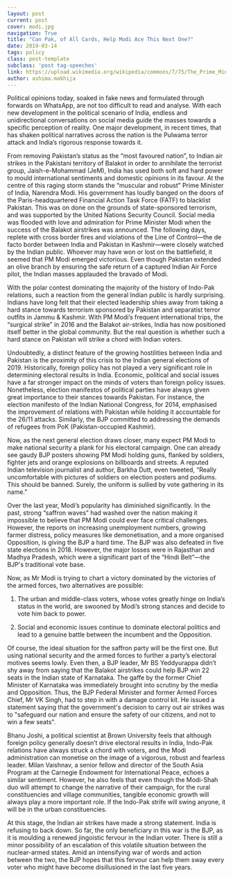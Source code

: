 ```yaml
---
layout: post
current: post
cover: modi.jpg
navigation: True
title: "Can Pak, of All Cards, Help Modi Ace This Next One?"
date: 2019-03-14
tags: policy
class: post-template
subclass: 'post tag-speeches'
link: https://upload.wikimedia.org/wikipedia/commons/7/75/The_Prime_Minister%2C_Shri_Narendra_Modi_with_the_soldiers_at_the_Dograi_War_Memorial%2C_in_Khasa%2C_Amritsar%2C_Punjab_on_November_11%2C_2015.jpg
author: ashima.makhija
---
```

Political opinions today, soaked in fake news and formulated through forwards on WhatsApp, are not too difficult to read and analyse. With each new development in the political scenario of India, endless and unidirectional conversations on social media guide the masses towards a specific perception of reality. One major development, in recent times, that has shaken political narratives across the nation is the Pulwama terror attack and India’s rigorous response towards it.

From removing Pakistan’s status as the “most favoured nation”, to Indian air strikes in the Pakistani territory of Balakot in order to annihilate the terrorist group, Jaish-e-Mohammad (JeM), India has used both soft and hard power to mould international sentiments and domestic opinions in its favour. At the centre of this raging storm stands the “muscular and robust” Prime Minister of India, Narendra Modi. His government has loudly banged on the doors of the Paris-headquartered Financial Action Task Force (FATF) to blacklist Pakistan. This was on done on the grounds of state-sponsored terrorism, and was supported by the United Nations Security Council. Social media was flooded with love and admiration for Prime Minister Modi when the success of the Balakot airstrikes was announced. The following days, replete with cross border fires and violations of the Line of Control—the de facto border between India and Pakistan in Kashmir—were closely watched by the Indian public. Whoever may have won or lost on the battlefield, it seemed that PM Modi emerged victorious. Even though Pakistan extended an olive branch by ensuring the safe return of a captured Indian Air Force pilot, the Indian masses applauded the bravado of Modi.

With the polar contest dominating the majority of the history of Indo-Pak relations, such a reaction from the general Indian public is hardly surprising. Indians have long felt that their elected leadership shies away from taking a hard stance towards terrorism sponsored by Pakistan and separatist terror outfits in Jammu & Kashmir. With PM Modi’s frequent international trips, the “surgical strike” in 2016 and the Balakot air-strikes, India has now positioned itself better in the global community. But the real question is whether such a hard stance on Pakistan will strike a chord with Indian voters.

Undoubtedly, a distinct feature of the growing hostilities between India and Pakistan is the proximity of this crisis to the Indian general elections of 2019. Historically, foreign policy has not played a very significant role in determining electoral results in India. Economic, political and social issues have a far stronger impact on the minds of voters than foreign policy issues. Nonetheless, election manifestos of political parties have always given great importance to their stances towards Pakistan. For instance, the election manifesto of the Indian National Congress, for 2014, emphasised the improvement of relations with Pakistan while holding it accountable for the 26/11 attacks. Similarly, the BJP committed to addressing the demands of refugees from PoK (Pakistan-occupied Kashmir).

Now, as the next general election draws closer, many expect PM Modi to make national security a plank for his electoral campaign. One can already see gaudy BJP posters showing PM Modi holding guns, flanked by soldiers, fighter jets and orange explosions on billboards and streets. A reputed Indian television journalist and author, Barkha Dutt, even tweeted, “Really uncomfortable with pictures of soldiers on election posters and podiums. This should be banned. Surely, the uniform is sullied by vote gathering in its name.”

Over the last year, Modi’s popularity has diminished significantly. In the past, strong “saffron waves” had washed over the nation making it impossible to believe that PM Modi could ever face critical challenges. However, the reports on increasing unemployment numbers, growing farmer distress, policy measures like demonetisation, and a more organised Opposition, is giving the BJP a hard time. The BJP was also defeated in five state elections in 2018. However, the major losses were in Rajasthan and Madhya Pradesh, which were a significant part of the “Hindi Belt”—the BJP's traditional vote base.

Now, as Mr Modi is trying to chart a victory dominated by the victories of the armed forces, two alternatives are possible:

1.  The urban and middle-class voters, whose votes greatly hinge on India’s status in the world, are swooned by Modi’s strong stances and decide to vote him back to power.
    
2.  Social and economic issues continue to dominate electoral politics and lead to a genuine battle between the incumbent and the Opposition.
    

Of course, the ideal situation for the saffron party will be the first one. But using national security and the armed forces to further a party’s electoral motives seems lowly. Even then, a BJP leader, Mr BS Yeddyurappa didn’t shy away from saying that the Balakot airstrikes could help BJP win 22 seats in the Indian state of Karnataka. The gaffe by the former Chief Minister of Karnataka was immediately brought into scrutiny by the media and Opposition. Thus, the BJP Federal Minister and former Armed Forces Chief, Mr VK Singh, had to step in with a damage control kit. He issued a statement saying that the government's decision to carry out air strikes was to "safeguard our nation and ensure the safety of our citizens, and not to win a few seats".

Bhanu Joshi, a political scientist at Brown University feels that although foreign policy generally doesn’t drive electoral results in India, Indo-Pak relations have always struck a chord with voters, and the Modi administration can monetise on the image of a vigorous, robust and fearless leader. Milan Vaishnav, a senior fellow and director of the South Asia Program at the Carnegie Endowment for International Peace, echoes a similar sentiment. However, he also feels that even though the Modi-Shah duo will attempt to change the narrative of their campaign, for the rural constituencies and village communities, tangible economic growth will always play a more important role. If the Indo-Pak strife will swing anyone, it will be in the urban constituencies.

At this stage, the Indian air strikes have made a strong statement. India is refusing to back down. So far, the only beneficiary in this war is the BJP, as it is moulding a renewed jingoistic fervour in the Indian voter. There is still a minor possibility of an escalation of this volatile situation between the nuclear-armed states. Amid an intensifying war of words and action between the two, the BJP hopes that this fervour can help them sway every voter who might have become disillusioned in the last five years. 
